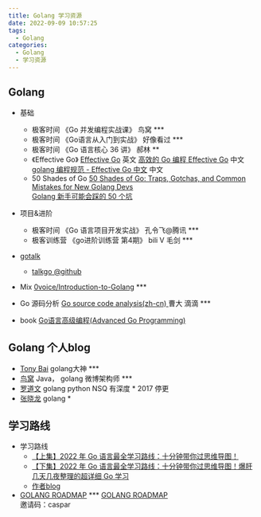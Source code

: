 ```yaml
---
title: Golang 学习资源
date: 2022-09-09 10:57:25
tags:
  - Golang
categories:
  - Golang
  - 学习资源  
---
```


<p></p>
<!-- more -->


## Golang
+ 基础
    + 极客时间 《Go 并发编程实战课》  鸟窝  ***
    + 极客时间 《Go语言从入门到实战》 好像看过 ***
    + 极客时间 《Go 语言核心 36 讲》 郝林 **
    + 《Effective Go》
      [Effective Go](https://golang.google.cn/doc/effective_go)  英文
      [高效的 Go 编程 Effective Go](https://learnku.com/docs/effective-go/2020) 中文
      [golang 编程规范 - Effective Go 中文](https://makeoptim.com/golang/effective-go) 中文
    + 50 Shades of Go
      [50 Shades of Go: Traps, Gotchas, and Common Mistakes for New Golang Devs](http://devs.cloudimmunity.com/gotchas-and-common-mistakes-in-go-golang/)  
      [Golang 新手可能会踩的 50 个坑](https://github.com/wuYin/blog/blob/master/golang/50-shades-of-golang-traps-gotchas-mistakes.md)
+ 项目&进阶       
    + 极客时间 《Go 语言项目开发实战》  孔令飞@腾讯  ***
    + 极客训练营 《go进阶训练营 第4期》 bili V 毛剑  *** 

+ [gotalk](https://talkgo.org/)
  + [talkgo @github](https://github.com/talkgo/night)

+ Mix
 [0voice/Introduction-to-Golang](https://github.com/0voice/Introduction-to-Golang/tree/main/Golang%20PPT)  *** 

+ Go 源码分析
  [Go source code analysis(zh-cn) ](https://github.com/cch123/golang-notes)  曹大 滴滴 *** 

+ book
  [Go语言高级编程(Advanced Go Programming)](https://chai2010.cn/advanced-go-programming-book/)

##  Golang 个人blog
+ [Tony Bai](https://tonybai.com/) golang大神 ***
+ [鸟窝]() Java， golang  微博架构师 ***
+ [罗道文](http://luodw.cc/)  golang python NSQ 有深度  * 2017 停更
+ [张晓龙](https://www.jianshu.com/u/1381dc29fed9)  golang *

## 学习路线
+ 学习路线
  + [【上集】2022 年 Go 语言最全学习路线：十分钟带你过思维导图！](https://www.bilibili.com/video/BV1YY4y1g7RU?vd_source=f6e8c1128f9f264c5ab8d9411a644036)
  + [【下集】2022 年 Go 语言最全学习路线：十分钟带你过思维导图！爆肝几天几夜整理的超详细 Go 学习](https://www.bilibili.com/video/BV1DZ4y1q78E/?vd_source=f6e8c1128f9f264c5ab8d9411a644036)
  + [作者blog](https://maiyang.me/)
+ [GOLANG ROADMAP](https://www.golangroadmap.com/class/gointerview/) ***
  [GOLANG ROADMAP](https://www.golangroadmap.com/)  
  邀请码：caspar   
